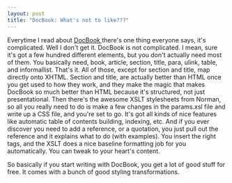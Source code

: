 ```yaml
---
layout: post
title: "DocBook: What's not to like???"
---
```



Everytime I read about <a href="http://www.docbook.org/tdg/en/html/docbook.html">DocBook </a>there's one thing everyone says, it's complicated. Well I don't get it. DocBook is not complicated. I mean, sure it's got a few hundred different elements, but you don't actually need most of them. You basically need, book, article, section, title, para, ulink, table, and informallist. That's it. All of those, except for section and title, map directly onto XHTML. Section and title, are actually better than HTML once you get used to how they work, and they make the magic that makes DocBook so much better than HTML because it's structured, not just presentational. Then there's the awesome XSLT stylesheets from Norman, so all you really need to do is make a few changes in the params.xsl file and write up a CSS file, and you're set to go. It's got all kinds of nice features like automatic table of contents building, indexing, etc. And if you ever discover you need to add a reference, or a quotation, you just pull out the reference and it explains what to do (with examples). You insert the right tags, and the XSLT does a nice baseline formatting job for you automatically. You can tweak to your heart's content. 

So basically if you start writing with DocBook, you get a lot of good stuff for free. It comes with a bunch of good styling transformations.
